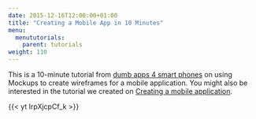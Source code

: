 ```yaml
---
date: 2015-12-16T12:00:00+01:00
title: "Creating a Mobile App in 10 Minutes"
menu:
  menututorials:
    parent: tutorials
weight: 110
---
```


This is a 10-minute tutorial from [dumb apps 4 smart phones](http://www.dumbapps4smartphones.com/) on using Mockups to create wireframes for a mobile application. You might also be interested in the tutorial we created on [Creating a mobile application](http://support.balsamiq.com/customer/portal/articles/1119780).

{{< yt IrpXjcpCf_k >}}